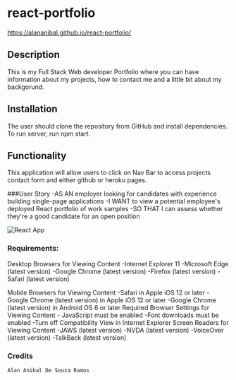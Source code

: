 # react-portfolio


https://alananibal.github.io/react-portfolio/


## Description

This is my Full Stack Web developer Portfolio where you can have information about my projects, how to contact me and a little bit about my backgorund.

## Installation
The user should clone the repository from GitHub and install dependencies. To run server, run npm start.

## Functionality
This application will allow users to click on Nav Bar to access projects contact form and either github or heroku pages. 

###User Story
-AS AN employer looking for candidates with experience building single-page applications
-I WANT to view a potential employee's deployed React portfolio of work samples
-SO THAT I can assess whether they're a good candidate for an open position

![React App](https://user-images.githubusercontent.com/97938732/177065177-615ee151-5de0-43dc-8996-53b3b220620a.gif)

### Requirements:

Desktop Browsers for Viewing Content 
-Internet Explorer 11 -Microsoft Edge (latest version) 
-Google Chrome (latest version) 
-Firefox (latest version) 
-Safari (latest version)

Mobile Browsers for Viewing Content 
-Safari in Apple iOS 12 or later 
-Google Chrome (latest version) in Apple iOS 12 or later 
-Google Chrome (latest version) in Android OS 6 or later
Required Browser Settings for Viewing Content -
JavaScript must be enabled -Font downloads must be enabled 
-Turn off Compatibility View in Internet Explorer
Screen Readers for Viewing Content 
-JAWS (latest version) -NVDA (latest version) 
-VoiceOver (latest version) 
-TalkBack (latest version)

### Credits
    Alan Anibal De Souza Ramos
